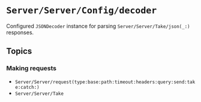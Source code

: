 # ``Server/Server/Config/decoder``

Configured `JSONDecoder` instance for parsing ``Server/Server/Take/json(_:)`` responses.

## Topics

### Making requests

- ``Server/Server/request(type:base:path:timeout:headers:query:send:take:catch:)``
- ``Server/Server/Take``
